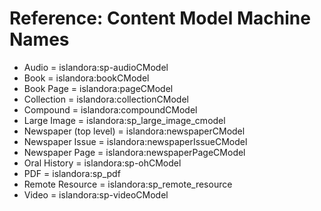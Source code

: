 # Reference: Content Model Machine Names

- Audio = islandora:sp-audioCModel
- Book = islandora:bookCModel
- Book Page = islandora:pageCModel
- Collection = islandora:collectionCModel
- Compound = islandora:compoundCModel
- Large Image = islandora:sp_large_image_cmodel
- Newspaper (top level) = islandora:newspaperCModel
- Newspaper Issue = islandora:newspaperIssueCModel
- Newspaper Page = islandora:newspaperPageCModel
- Oral History = islandora:sp-ohCModel
- PDF = islandora:sp_pdf
- Remote Resource = islandora:sp_remote_resource
- Video = islandora:sp-videoCModel
